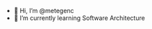 - 👋 Hi, I’m @metegenc
- 🌱 I’m currently learning Software Architecture

<!---
metegenc/metegenc is a ✨ special ✨ repository because its `README.md` (this file) appears on your GitHub profile.
You can click the Preview link to take a look at your changes.
--->
